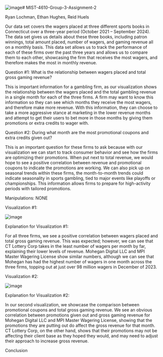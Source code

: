 ![image](https://github.com/user-attachments/assets/a92d0ce4-bffe-432d-a166-ef50d295a2c4)# MIST-4610-Group-3-Assignment-2

Ryan Lochman, Ethan Hughes, Reid Huels


Our data set covers the wagers placed at three different sports books in Connecticut over a three-year period (October 2021 – September 2024). The data set gives us details about these three books, including patron winnings, total amount placed, number of wagers, and gaming revenue all on a monthly basis. This data set allows us to track the performance of each of these firms over the past three years and allows us to compare them to each other, showcasing the firm that receives the most wagers, and therefore makes the most in monthly revenue.

Question #1: What is the relationship between wagers placed and total gross gaming revenue?

This is important information for a gambling firm, as our visualization shows the relationship between the wagers placed and the total gambling revenue in a single month for each of the three firms. A firm may want to know this information so they can see which months they receive the most wagers, and therefore make more revenue. With this information, they can choose to take a more aggressive stance at marketing in the lower revenue months and attempt to get their users to bet more in those months by giving them promotions or extra credits to wager with.

Question #2: During what month are the most promotional coupons and extra credits given out?

This is an important question for these firms to ask because with our visualization we can start to track consumer behavior and see how the firms are optimizing their promotions. When put next to total revenue, we would hope to see a positive correlation between revenue and promotional coupons to indicate the promotions are working. We can also pick up on seasonal trends within these firms, the month-to-month trends could indicate seasonality in sports gambling, tied to major events like playoffs or championships. This information allows firms to prepare for high-activity periods with tailored promotions.

Manipulations: NONE

Visualization #1:

![image](https://github.com/user-attachments/assets/d965af84-b118-43c0-a57d-09f3c93e4848)

Explanation for Visualization #1:

For all three firms, we see a positive correlation between wagers placed and total gross gaming revenue. This was expected; however, we can see that CT Lottery Corp takes in the least number of wagers per month by far, explaining their lower levels of revenue. Mohegan Digital LLC and MPI Master Wagering License show similar numbers, although we can see that Mohegan has had the highest number of wagers in one month across the three firms, topping out at just over 98 million wagers in December of 2023. 

Visualization #2:

![image](https://github.com/user-attachments/assets/854ad3fa-c0fe-43e9-a2bd-318a72219b64)

Explanation for Visualization #2:

In our second visualization, we showcase the comparison between promotional coupons and total gross gaming revenue. We see an obvious correlation between promotions given out and gross gaming revenue for Mohegan Digital LLC and MPI Master Wagering License, showing that the promotions they are putting out do affect the gross revenue for that month. CT Lottery Corp, on the other hand, shows that their promotions may not be affecting their client base as they hoped they would, and may need to adjust their approach to increase gross revenue.

Conclusion

